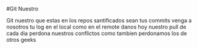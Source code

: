 #Git Nuestro

Git nuestro que estas en los repos
santificados sean tus commits
venga a nosotros tu log
en el local como en el remote
danos hoy nuestro pull de cada dia
perdona nuestros conflictos
como tambien perdonamos los de otros geeks

